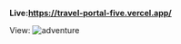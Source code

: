 **Live:https://travel-portal-five.vercel.app/** 

View:
![adventure](https://github.com/mkropidlowski/travel-portal/assets/16814863/0fabd4be-6f85-4273-8a24-ffc60dd4a221)
